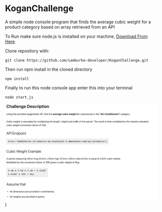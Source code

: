 # KoganChallenge
A simple node console program that finds the average cubic weight for a product category based on array retrieved from an API

To Run make sure node.js is installed on your machine, [Download From Here](https://nodejs.org/en/download/).

Clone repository with:

```
git clone https://github.com/samburke-developer/KoganChallenge.git
```
Then run npm install in the cloned directory

```
npm install
```

Finally to run this node console app enter this into your terminal

```
node start.js
```

![Challenge Description](https://github.com/samburke-developer/KoganChallenge/blob/master/challenge.png?raw=true))